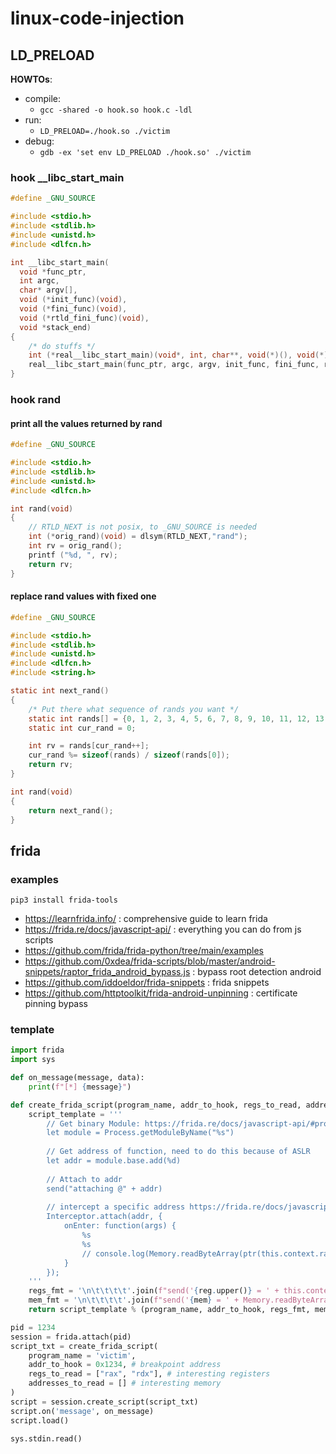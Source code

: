 # linux-code-injection

## LD_PRELOAD

**HOWTOs**:
* compile: 
  * `gcc -shared -o hook.so hook.c -ldl`
* run: 
  * `LD_PRELOAD=./hook.so ./victim`
* debug: 
  * `gdb -ex 'set env LD_PRELOAD ./hook.so' ./victim`

### hook __libc_start_main
```c
#define _GNU_SOURCE

#include <stdio.h>
#include <stdlib.h>
#include <unistd.h>
#include <dlfcn.h>

int __libc_start_main(
  void *func_ptr,
  int argc,
  char* argv[],
  void (*init_func)(void),
  void (*fini_func)(void),
  void (*rtld_fini_func)(void),
  void *stack_end)
{
    /* do stuffs */
    int (*real__libc_start_main)(void*, int, char**, void(*)(), void(*)(), void(*)(), void*) = dlsym(RTLD_NEXT,"__libc_start_main");
    real__libc_start_main(func_ptr, argc, argv, init_func, fini_func, rtld_fini_func, stack_end);
}
```

### hook rand

#### print all the values returned by rand
```c
#define _GNU_SOURCE

#include <stdio.h>
#include <stdlib.h>
#include <unistd.h>
#include <dlfcn.h>

int rand(void)
{
    // RTLD_NEXT is not posix, to _GNU_SOURCE is needed
    int (*orig_rand)(void) = dlsym(RTLD_NEXT,"rand");
    int rv = orig_rand();
    printf ("%d, ", rv);
    return rv;
}
```

#### replace rand values with fixed one
```c
#define _GNU_SOURCE

#include <stdio.h>
#include <stdlib.h>
#include <unistd.h>
#include <dlfcn.h>
#include <string.h>

static int next_rand()
{
    /* Put there what sequence of rands you want */
    static int rands[] = {0, 1, 2, 3, 4, 5, 6, 7, 8, 9, 10, 11, 12, 13, 14, 15, 16, 17};
    static int cur_rand = 0;

    int rv = rands[cur_rand++];
    cur_rand %= sizeof(rands) / sizeof(rands[0]);
    return rv;
}

int rand(void)
{
    return next_rand();
}

```

## frida

### examples

`pip3 install frida-tools`
* https://learnfrida.info/ : comprehensive guide to learn frida
* https://frida.re/docs/javascript-api/ : everything you can do from js scripts
* https://github.com/frida/frida-python/tree/main/examples
* https://github.com/0xdea/frida-scripts/blob/master/android-snippets/raptor_frida_android_bypass.js : bypass root detection android
* https://github.com/iddoeldor/frida-snippets : frida snippets
* https://github.com/httptoolkit/frida-android-unpinning : certificate pinning bypass

### template

```py
import frida
import sys

def on_message(message, data):
    print(f"[*] {message}")

def create_frida_script(program_name, addr_to_hook, regs_to_read, addresses_to_read):
    script_template = '''
        // Get binary Module: https://frida.re/docs/javascript-api/#process
        let module = Process.getModuleByName("%s")
        
        // Get address of function, need to do this because of ASLR
        let addr = module.base.add(%d)
        
        // Attach to addr
        send("attaching @" + addr)
        
        // intercept a specific address https://frida.re/docs/javascript-api/#interceptor
        Interceptor.attach(addr, {
            onEnter: function(args) {
                %s
                %s
                // console.log(Memory.readByteArray(ptr(this.context.rax),16));
            }
        });
    '''
    regs_fmt = '\n\t\t\t\t'.join(f"send('{reg.upper()} = ' + this.context.{reg.lower()})" for reg in regs_to_read)
    mem_fmt = '\n\t\t\t\t'.join(f"send('{mem} = ' + Memory.readByteArray(ptr({mem}), {nbytes}))" for mem, nbytes in addresses_to_read)
    return script_template % (program_name, addr_to_hook, regs_fmt, mem_fmt)

pid = 1234
session = frida.attach(pid)
script_txt = create_frida_script(
    program_name = 'victim',
    addr_to_hook = 0x1234, # breakpoint address
    regs_to_read = ["rax", "rdx"], # interesting registers
    addresses_to_read = [] # interesting memory
)
script = session.create_script(script_txt)
script.on('message', on_message)
script.load()

sys.stdin.read()
```
